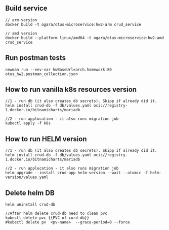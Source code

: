 ## Build service
```shell
// arm version
docker build -t ogara/otus-microservice:hw2-arm crud_service

// amd version
docker build --platform linux/amd64 -t ogara/otus-microservice:hw2-amd crud_service
```

## Run postman tests

```shell
newman run --env-var hwBaseUrl=arch.homework:80 otus_hw2.postman_collection.json
```

## How to run vanilla k8s resources version

```shell
//1 - run db (it also creates db secrets). Skipp if already did it.
helm install crud-db -f db/values.yaml oci://registry-1.docker.io/bitnamicharts/mariadb

//2 - run applucation - it also runs migration job
kubectl apply -f k8s
```

## How to run HELM version
```shell
//1 - run db (it also creates db secrets). Skipp if already did it.
helm install crud-db -f db/values.yaml oci://registry-1.docker.io/bitnamicharts/mariadb

//2 - run applucation - it also runs migration job
helm upgrade --install crud-app helm-version --wait --atomic -f helm-version/values.yaml
```

## Delete helm DB
```shell
helm uninstall crud-db

//After helm delete crud-db need to clean pvc
kubectl delete pvc {{PVC of curd-db}}
#kubectl delete pv  <pv-name>  --grace-period=0 --force
```